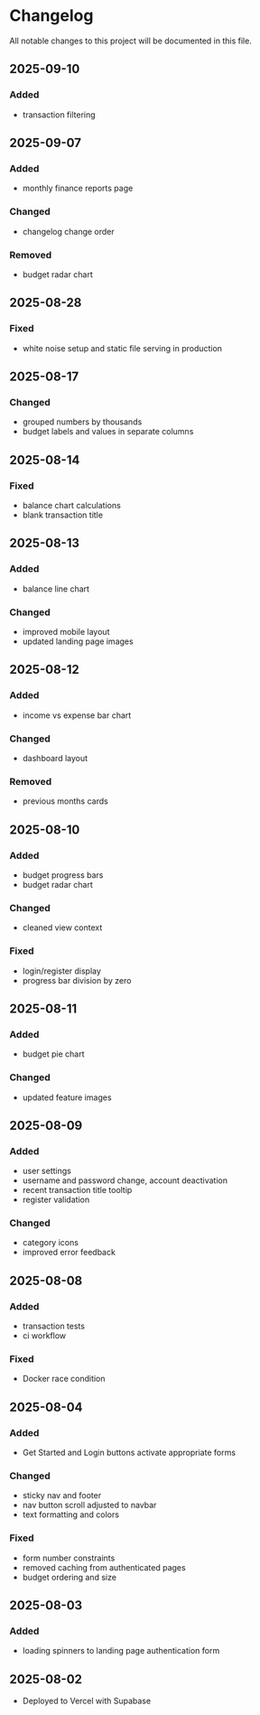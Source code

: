 # Changelog

All notable changes to this project will be documented in this file.


## 2025-09-10

### Added

- transaction filtering


## 2025-09-07

### Added

- monthly finance reports page

### Changed

- changelog change order

### Removed

- budget radar chart


## 2025-08-28

### Fixed

- white noise setup and static file serving in production


## 2025-08-17

### Changed

- grouped numbers by thousands
- budget labels and values in separate columns


## 2025-08-14

### Fixed

- balance chart calculations
- blank transaction title


## 2025-08-13

### Added

- balance line chart

### Changed

- improved mobile layout
- updated landing page images


## 2025-08-12

### Added

- income vs expense bar chart

### Changed

- dashboard layout

### Removed

- previous months cards


## 2025-08-10

### Added

- budget progress bars
- budget radar chart

### Changed

- cleaned view context

### Fixed

- login/register display
- progress bar division by zero


## 2025-08-11

### Added

- budget pie chart

### Changed

- updated feature images


## 2025-08-09

### Added

- user settings
- username and password change, account deactivation
- recent transaction title tooltip
- register validation

### Changed

- category icons
- improved error feedback


## 2025-08-08

### Added

- transaction tests
- ci workflow

### Fixed

- Docker race condition


## 2025-08-04

### Added

- Get Started and Login buttons activate appropriate forms

### Changed

- sticky nav and footer
- nav button scroll adjusted to navbar
- text formatting and colors

### Fixed

- form number constraints
- removed caching from authenticated pages
- budget ordering and size


## 2025-08-03

### Added

- loading spinners to landing page authentication form


## 2025-08-02

- Deployed to Vercel with Supabase
